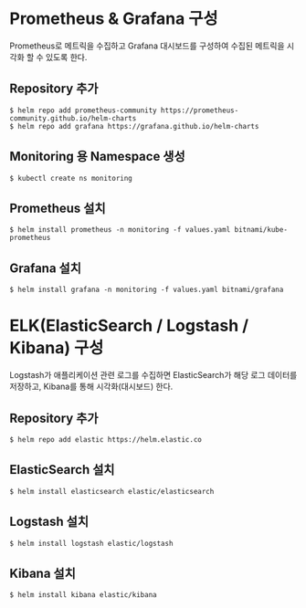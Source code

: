 # Prometheus & Grafana 구성
Prometheus로 메트릭을 수집하고 Grafana 대시보드를 구성하여 수집된 메트릭을 시각화 할 수 있도록 한다.

## Repository 추가
```
$ helm repo add prometheus-community https://prometheus-community.github.io/helm-charts
$ helm repo add grafana https://grafana.github.io/helm-charts
```

## Monitoring 용 Namespace 생성
```
$ kubectl create ns monitoring
```

## Prometheus 설치
```
$ helm install prometheus -n monitoring -f values.yaml bitnami/kube-prometheus

```

## Grafana 설치
```
$ helm install grafana -n monitoring -f values.yaml bitnami/grafana

```


# ELK(ElasticSearch / Logstash / Kibana) 구성
Logstash가 애플리케이션 관련 로그를 수집하면 ElasticSearch가 해당 로그 데이터를 저장하고, Kibana를 통해 시각화(대시보드) 한다.

## Repository 추가
```
$ helm repo add elastic https://helm.elastic.co
```

## ElasticSearch 설치
```
$ helm install elasticsearch elastic/elasticsearch
```

## Logstash 설치
```
$ helm install logstash elastic/logstash
```

## Kibana 설치
```
$ helm install kibana elastic/kibana
```

